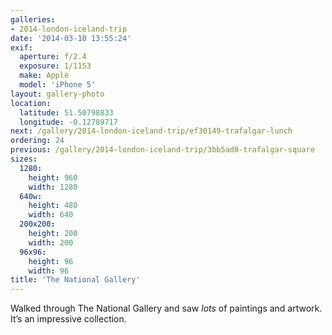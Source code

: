 ```yaml
---
galleries:
- 2014-london-iceland-trip
date: '2014-03-10 13:55:24'
exif:
  aperture: f/2.4
  exposure: 1/1153
  make: Apple
  model: 'iPhone 5'
layout: gallery-photo
location:
  latitude: 51.50798833
  longitude: -0.12789717
next: /gallery/2014-london-iceland-trip/ef30149-trafalgar-lunch
ordering: 24
previous: /gallery/2014-london-iceland-trip/3bb5ad8-trafalgar-square
sizes:
  1280:
    height: 960
    width: 1280
  640w:
    height: 480
    width: 640
  200x200:
    height: 200
    width: 200
  96x96:
    height: 96
    width: 96
title: 'The National Gallery'
---
```


Walked through The National Gallery and saw *lots* of paintings and artwork. It’s an impressive collection.
